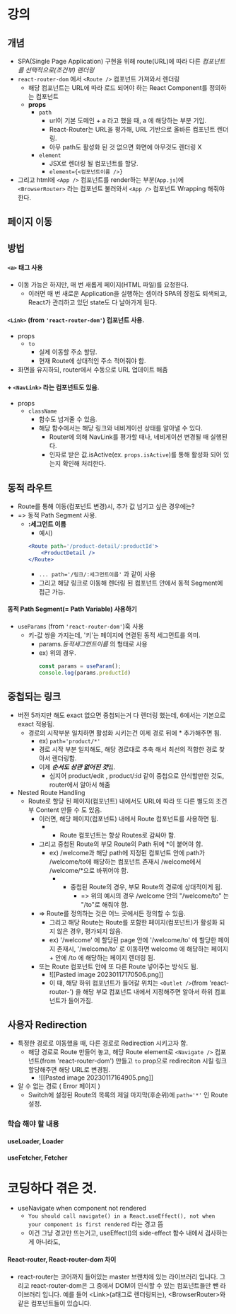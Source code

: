 # 강의
## 개념
- SPA(Single Page Application) 구현을 위해 route(URL)에 따라 다른 *컴포넌트를 선택적으로(조건부) 렌더링*
- `react-router-dom` 에서 `<Route />` 컴포넌트 가져와서 렌더링
	- 해당 컴포넌트는 URL에 따라 로드 되어야 하는 React Component를 정의하는 컴포넌트
	- **props**
		- `path`
			- url이 기본 도메인 + a 라고 했을 때, a 에 해당하는 부분 기입.
			- React-Router는 URL을 평가해, URL 기반으로 올바른 컴포넌트 렌더링.
			- 아무 path도 활성화 된 것 없으면 화면에 아무것도 렌더링 X
		- `element`
			- JSX로 렌더링 될 컴포넌트를 할당.
			- `element={<컴포넌트이름 />}`
- 그리고 html에 `<App />` 컴포넌트를 render하는 부분(`App.js`)에 `<BrowserRouter>` 라는 컴포넌트 불러와서  `<App />` 컴포넌트 Wrapping 해줘야 한다.
## 페이지 이동
## 방법
#### `<a>` 태그 사용
- 이동 가능은 하지만, 매 번 새롭게 페이지(HTML 파일)를 요청한다.
	- 이러면 매 번 새로운 Application을 실행하는 셈이라 SPA의 장점도 퇴색되고, React가 관리하고 있던 state도 다 날아가게 된다.
#### `<Link>` (from `'react-router-dom'`) 컴포넌트 사용.
- props
	- `to`
		- 실제 이동할 주소 할당.
		- 현재 Route에 상대적인 주소 적어줘야 함.
- 화면을 유지하되, router에서 수동으로 URL 업데이트 해줌
#### + `<NavLink>` 라는 컴포넌트도 있음.
- props
	- `className`
		- 함수도 넘겨줄 수 있음.
		- 해당 함수에서는 해당 링크와 네비게이션 상태를 알아낼 수 있다.
			- Router에 의해 NavLink를 평가할 때나, 네비게이션 변경될 때 실행된다.
			- 인자로 받은 값.isActive(ex. `props.isActive`)를 통해 활성화 되어 있는지 확인해 처리한다.
## 동적 라우트
- Route를 통해 이동(컴포넌트 변경)시, 추가 값 넘기고 싶은 경우에는?
- => 동적 Path Segment 사용.
	- **:세그먼트 이름**
		- 예시)
		 ```jsx
		 <Route path='/product-detail/:productId'>
			 <ProductDetail />
		 </Route>
		```
		- `... path='/링크/:세그먼트이름'` 과 같이 사용
		- 그리고 해당 링크로 이동해 렌더링 된 컴포넌트 안에서 동적 Segment에 접근 가능.
#### 동적 Path Segment(= Path Variable) 사용하기
- `useParams` (from `'react-router-dom'`)훅 사용
	- 키-값 쌍을 가지는데, '키'는  페이지에 연결된 동적 세그먼트를 의미.
		- params.*동적세그먼트이름* 의 형태로 사용
		- ex) 위의 경우. 
			```jsx
			const params = useParam();
			console.log(params.productId) 
			```
## 중첩되는 링크
- 버전 5까지만 해도 exact 없으면 중첩되는거 다 렌더링 했는데, 6에서는 기본으로 exact 적용됨. 
	- 경로의 시작부분 일치하면 활성화 시키는건 이제 경로 뒤에 * 추가해주면 됨.
		- ex) `path='product/*'`
		- 경로 시작 부분 일치해도, 해당 경로대로 추축 해서 최선의 적합한 경로 찾아서 렌더링함.
		- 이제 ***순서도 상관 없어진 것***임.
			- 심지어 product/edit , product/:id 같이 중첩으로 인식할만한 것도, router에서 알아서 해줌
- Nested Route Handling
	- Route로 할당 된 페이지(컴포넌트) 내에서도 URL에 따라 또 다른 별도의 조건부 Content 만들 수 도 있음.
		- 이러면, 해당 페이지(컴포넌트) 내에서 Route 컴포넌트를 사용하면 됨.
			- + Route 컴포넌트는 항상 Routes로 감싸야 함.
		- 그리고 중첩된 Route의 부모 Route의 Path 뒤에 \*이 붙어야 함.
			- ex) /welcome과 해당 path에 지정된 컴포넌트 안에 path가 /welcome/to에 해당하는 컴포넌트 존재시 /welcome에서 /welcome/*으로 바뀌어야 함.
				- + 중첩된 Route의 경우, 부모 Route의 경로에 상대적이게 됨.
					- => 위의 예시의 경우 /welcome 안의 "/welcome/to" 는 "/to"로 해줘야 함.
		- => Route를 정의하는 것은 어느 곳에서든 정의할 수 있음.
			- 그리고 해당 Route는 Route를 포함한 페이지(컴포넌트)가 활성화 되지 않은 경우, 평가되지 않음.
			- ex) '/welcome' 에 할당된 page 안에 '/welcome/to' 에 할당한 페이지 존재시, '/welcome/to' 로 이동하면 welcome 에 해당하는 페이지 + 안에 /to 에 해당하는 페이지 렌더링 됨.
		- 또는 Route 컴포넌트 안에 또 다른 Route 넣어주는 방식도 됨.
			- ![[Pasted image 20230117170506.png]]
			- 이 때, 해당 하위 컴포넌트가 들어갈 위치는 `<Outlet />`(from 'react-router-') 을 해당 부모 컴포넌트 내에서 지정해주면 알아서 하위 컴포넌트가 들어가짐.
## 사용자 Redirection
- 특정한 경로로 이동했을 때, 다른 경로로 Redirection 시키고자 함.
	- 해당 경로로 Route 만들어 놓고, 해당 Route element로  `<Navigate />` 컴포넌트(from 'react-router-dom') 만들고 `to` prop으로 redireciton 시킬 링크 할당해주면 해당 URL로 변경됨.
		- ![[Pasted image 20230117164905.png]]
- 알 수 없는 경로 ( Error 페이지 )
	- Switch에 설정된 Route의 목록의 제일 마지막(후순위)에 `path='*'` 인 Route 설정.
### 학습 해야 할 내용
#### useLoader, Loader
#### useFetcher, Fetcher
# 코딩하다 겪은 것.
- useNavigate when component not rendered
	- `You should call navigate() in a React.useEffect(), not when your component is first rendered` 라는 경고 뜸
	- 이건 그냥 경고만 뜨는거고, useEffect()의 side-effect 함수 내에서 검사하는게 아니라도, 
#### React-router, React-router-dom 차이
- react-router는 코어까지 들어있는 master 브랜치에 있는 라이브러리 입니다.
그리고 react-router-dom은 그 중에서 DOM이 인식할 수 있는 컴포넌트들만 뺀 라이브러리 입니다. 예를 들어 \<Link\>(a태그로 렌더링되는), \<BrowserRouter\>와 같은 컴포넌트들이 있습니다.